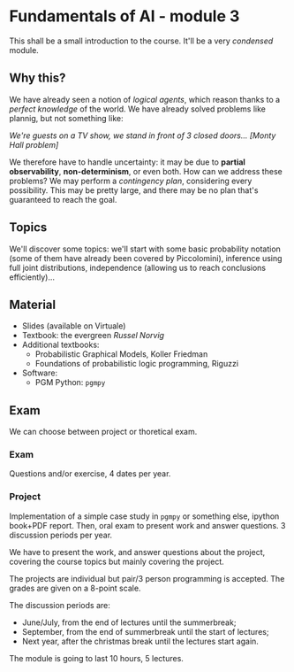 # Fundamentals of AI - module 3

This shall be a small introduction to the course. It'll be a very *condensed* module. 

## Why this?

We have already seen a notion of *logical agents*, which reason thanks to a *perfect knowledge* of the world. We have already solved problems like plannig, but not something like:

*We're guests on a TV show, we stand in front of 3 closed doors... [Monty Hall problem]*

We therefore have to handle uncertainty: it may be due to **partial observability**, **non-determinism**, or even both. How can we address these problems? We may perform a *contingency plan*, considering every possibility. This may be pretty large, and there may be no plan that's guaranteed to reach the goal. 

## Topics

We'll discover some topics: we'll start with some basic probability notation (some of them have already been covered by Piccolomini), inference using full joint distributions, independence (allowing us to reach conclusions efficiently)...

## Material

* Slides (available on Virtuale)
* Textbook: the evergreen *Russel Norvig*
* Additional textbooks:
  * Probabilistic Graphical Models, Koller Friedman
  * Foundations of probabilistic logic programming, Riguzzi
* Software:
  * PGM Python: `pgmpy`

## Exam

We can choose between project or thoretical exam. 

### Exam

Questions and/or exercise, 4 dates per year.

### Project

Implementation of a simple case study in `pgmpy` or something else, ipython book+PDF report. Then, oral exam to present work and answer questions. 3 discussion periods per year. 

We have to present the work, and answer questions about the project, covering the course topics but mainly covering the project.

The projects are individual but pair/3 person programming is accepted. The grades are given on a 8-point scale. 

The discussion periods are:

* June/July, from the end of lectures until the summerbreak;
* September, from the end of summerbreak until the start of lectures;
* Next year, after the christmas break until the lectures start again.

The module is going to last 10 hours, 5 lectures. 

